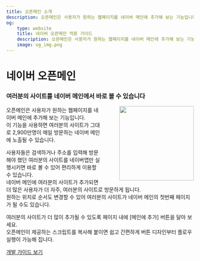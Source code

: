 ```yaml
---
title: 오픈메인 소개
description: 오픈메인은 사용자가 원하는 웹페이지를 네이버 메인에 추가해 보는 기능입니다.
og: 
    type: website
    title: 네이버 오픈메인 적용 가이드
    description: 오픈메인은 사용자가 원하는 웹페이지를 네이버 메인에 추가해 보는 기능입니다. 이 기능을 사용하면 여러분의 사이트가 그대로 2,900만명이 매일 방문하는 네이버 메인에 노출될 수 있습니다.
    image: og_img.png
---
```

# 네이버 오픈메인

<html lang="ko">
<head>
    <style>
    .description {
        position: relative;
    }
    .description:after {
        content: '';
        display: table;
        clear: both;
    }
    .img_area_w {
        display: inline-block;
        float: right;
        width: auto;
        margin: 0px 0px 0px 50px;
    }
    @media screen and (max-width: 750px) {
        .img_area_w {
            float: none;
        }
    }
    </style>
</head>
<body>
<div class="con">
    <div class="description">
        <h3 class="h_sub">여러분의 사이트를 네이버 메인에서 바로 볼 수 있습니다</h3>
        <div class="img_area_w">
            <div class="img_area"><img alt="" src="a88a8ecc-df30-11e7-9da5-57a146be7bd7.png" width="200" height="200"><span></span></div>
        </div>
        <p class="p_desc">
            오픈메인은 사용자가 원하는 웹페이지를 네이버 메인에 추가해 보는 기능입니다. <br />
            이 기능을 사용하면 여러분의 사이트가 그대로 2,900만명이 매일 방문하는 네이버 메인에 노출될 수 있습니다.
        </p>
         <p class="p_desc">
            사용자들은 검색하거나 주소를 입력해 방문해야 했던 여러분의 사이트를 네이버앱만 실행시키면 바로 볼 수 있어 편리하게 이용할 수 있습니다.<br />
            네이버 메인에 여러분의 사이트가 추가되면 더 많은 사용자가 더 자주, 여러분의 사이트로 방문하게 됩니다.<br />
            원하는 위치로 순서도 변경할 수 있어 여러분의 사이트가 네이버 메인의 첫번째 페이지가 될 수도 있습니다.
        </p>
        <p class="p_desc">
            여러분의 사이트가 더 많이 추가될 수 있도록 페이지 내에 [메인에 추가] 버튼을 달아 보세요.<br />
            오픈메인이 제공하는 스크립트를 복사해 붙이면 쉽고 간편하게 버튼 디자인부터 플로우 실행이 가능해 집니다.
        </p>
    </div>
    <div class="buttons buttons_center">
        <a class="btn_b_hi" href="/docs/openmain">개발 가이드 보기</a>
    </div>
</div>
</body>
</html>
